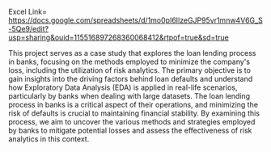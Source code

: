 Excel Link= https://docs.google.com/spreadsheets/d/1mo0pI6IlzeGJP95vr1mnw4V6G_S-5Qe9/edit?usp=sharing&ouid=115516897268360068412&rtpof=true&sd=true

This project serves as a case study that explores the loan lending process in banks, focusing on the methods employed to minimize the company's loss, including the utilization of risk analytics. The primary objective is to gain insights into the driving factors behind loan defaults and understand how Exploratory Data Analysis (EDA) is applied in real-life scenarios, particularly by banks when dealing with large datasets.
The loan lending process in banks is a critical aspect of their operations, and minimizing the risk of defaults is crucial to maintaining financial stability. By examining this process, we aim to uncover the various methods and strategies employed by banks to mitigate potential losses and assess the effectiveness of risk analytics in this context.
